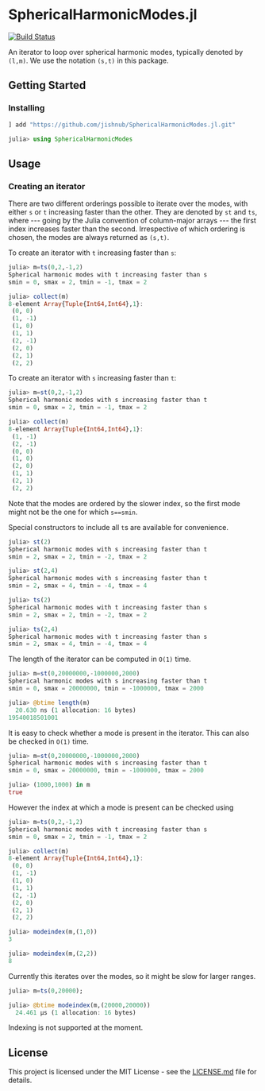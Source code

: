 # SphericalHarmonicModes.jl

[![Build Status](https://travis-ci.com/jishnub/SphericalHarmonicModes.jl.svg?branch=master)](https://travis-ci.com/jishnub/SphericalHarmonicModes.jl)

An iterator to loop over spherical harmonic modes, typically denoted by `(l,m)`. We use the notation `(s,t)` in this package.

## Getting Started

### Installing

```julia
] add "https://github.com/jishnub/SphericalHarmonicModes.jl.git"

julia> using SphericalHarmonicModes
```
## Usage

### Creating an iterator

There are two different orderings possible to iterate over the modes, with either `s` or `t` increasing faster than the other. They are denoted by `st` and `ts`, where --- going by the Julia convention of column-major arrays --- the first index increases faster than the second. Irrespective of which ordering is chosen, the modes are always returned as `(s,t)`.

To create an iterator with `t` increasing faster than `s`: 

```julia
julia> m=ts(0,2,-1,2)
Spherical harmonic modes with t increasing faster than s
smin = 0, smax = 2, tmin = -1, tmax = 2

julia> collect(m)
8-element Array{Tuple{Int64,Int64},1}:
 (0, 0) 
 (1, -1)
 (1, 0) 
 (1, 1) 
 (2, -1)
 (2, 0) 
 (2, 1) 
 (2, 2)
```

To create an iterator with `s` increasing faster than `t`:

```julia
julia> m=st(0,2,-1,2)
Spherical harmonic modes with s increasing faster than t
smin = 0, smax = 2, tmin = -1, tmax = 2

julia> collect(m)
8-element Array{Tuple{Int64,Int64},1}:
 (1, -1)
 (2, -1)
 (0, 0) 
 (1, 0) 
 (2, 0) 
 (1, 1) 
 (2, 1) 
 (2, 2)
 ```

 Note that the modes are ordered by the slower index, so the first mode might not be the one for which `s==smin`.

 Special constructors to include all `t`s are available for convenience.

```julia
julia> st(2)
Spherical harmonic modes with s increasing faster than t
smin = 2, smax = 2, tmin = -2, tmax = 2

julia> st(2,4)
Spherical harmonic modes with s increasing faster than t
smin = 2, smax = 4, tmin = -4, tmax = 4

julia> ts(2)
Spherical harmonic modes with t increasing faster than s
smin = 2, smax = 2, tmin = -2, tmax = 2

julia> ts(2,4)
Spherical harmonic modes with t increasing faster than s
smin = 2, smax = 4, tmin = -4, tmax = 4
```

 The length of the iterator can be computed in `O(1)` time.
 
```julia
julia> m=st(0,20000000,-1000000,2000)
Spherical harmonic modes with s increasing faster than t
smin = 0, smax = 20000000, tmin = -1000000, tmax = 2000

julia> @btime length(m)
  20.630 ns (1 allocation: 16 bytes)
19540018501001
```

It is easy to check whether a mode is present in the iterator. This can also be checked in `O(1)` time.

```julia
julia> m=st(0,20000000,-1000000,2000)
Spherical harmonic modes with s increasing faster than t
smin = 0, smax = 20000000, tmin = -1000000, tmax = 2000

julia> (1000,1000) in m
true
```

However the index at which a mode is present can be checked using
```julia
julia> m=ts(0,2,-1,2)
Spherical harmonic modes with t increasing faster than s
smin = 0, smax = 2, tmin = -1, tmax = 2

julia> collect(m)
8-element Array{Tuple{Int64,Int64},1}:
 (0, 0) 
 (1, -1)
 (1, 0) 
 (1, 1) 
 (2, -1)
 (2, 0) 
 (2, 1) 
 (2, 2) 

julia> modeindex(m,(1,0))
3

julia> modeindex(m,(2,2))
8
```

Currently this iterates over the modes, so it might be slow for larger ranges. 

```julia
julia> m=ts(0,20000);

julia> @btime modeindex(m,(20000,20000))
  24.461 μs (1 allocation: 16 bytes)
```

Indexing is not supported at the moment.

## License

This project is licensed under the MIT License - see the [LICENSE.md](https://github.com/jishnub/SphericalHarmonicModes.jl/blob/master/LICENSE) file for details.
